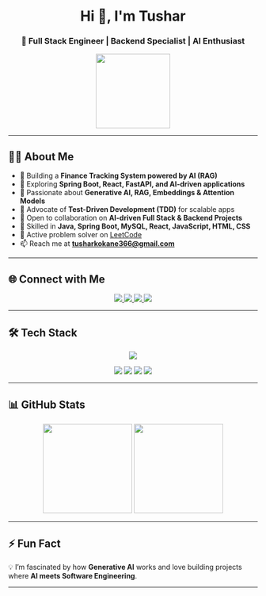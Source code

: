<h1 align="center">Hi 👋, I'm Tushar </h1>
<h3 align="center">🚀 Full Stack Engineer | Backend Specialist | AI Enthusiast</h3>

<p align="center">
  <img src="https://media.giphy.com/media/M9gbBd9nbDrOTu1Mqx/giphy.gif" width="150"/>
</p>

---

## 👨‍💻 About Me
- 🔭 Building a **Finance Tracking System powered by AI (RAG)**  
- 🌱 Exploring **Spring Boot, React, FastAPI, and AI-driven applications**  
- 🤖 Passionate about **Generative AI, RAG, Embeddings & Attention Models**  
- 🧪 Advocate of **Test-Driven Development (TDD)** for scalable apps  
- 👯 Open to collaboration on **AI-driven Full Stack & Backend Projects**  
- 💬 Skilled in **Java, Spring Boot, MySQL, React, JavaScript, HTML, CSS**  
- 🧠 Active problem solver on [LeetCode](https://leetcode.com/tushkokane/)  
- 📫 Reach me at **tusharkokane366@gmail.com**

---

## 🌐 Connect with Me
<p align="center">
  <a href="mailto:tusharkokane366@gmail.com">
    <img src="https://img.shields.io/badge/Gmail-D14836?logo=gmail&logoColor=white&style=for-the-badge"/>
  </a>
  <a href="https://leetcode.com/u/tushark123/">
    <img src="https://img.shields.io/badge/LeetCode-FFA116?logo=leetcode&logoColor=black&style=for-the-badge"/>
  </a>
  <a href="https://www.linkedin.com/in/your-linkedin-profile/">
    <img src="https://img.shields.io/badge/LinkedIn-0A66C2?logo=linkedin&logoColor=white&style=for-the-badge"/>
  </a>
  <a href="https://www.instagram.com/tushar_kokane_1">
    <img src="https://img.shields.io/badge/Instagram-E4405F?logo=instagram&logoColor=white&style=for-the-badge"/>
  </a>
</p>

---

## 🛠️ Tech Stack
<p align="center">
  <!-- Core -->
  <img src="https://skillicons.dev/icons?i=java,spring,mysql,react,js,html,css,git,github,vscode,python&theme=dark" />
</p>

<p align="center">
  <!-- Extra AI + Backend -->
  <img src="https://img.shields.io/badge/FastAPI-009688?logo=fastapi&logoColor=white&style=for-the-badge"/>
  <img src="https://img.shields.io/badge/Embeddings-FF6F00?style=for-the-badge&logo=openai&logoColor=white"/>
  <img src="https://img.shields.io/badge/RAG-8A2BE2?style=for-the-badge&logo=ai&logoColor=white"/>
  <img src="https://img.shields.io/badge/Attention%20Models-FF1493?style=for-the-badge&logo=keras&logoColor=white"/>
</p>

---

## 📊 GitHub Stats
<p align="center">
  <img src="https://github-readme-stats.vercel.app/api?username=Tushar34K&show_icons=true&theme=radical" height="180"/>
  <img src="https://github-readme-streak-stats.herokuapp.com/?user=Tushar34K&theme=radical" height="180"/>
</p>

---

## ⚡ Fun Fact
💡 I’m fascinated by how **Generative AI** works and love building projects where **AI meets Software Engineering**.

---
